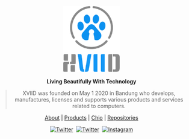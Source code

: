 <p align="center">
  <a href="https://xviid.net/">
    <img src="https://raw.githubusercontent.com/officialxviid/officialxviid/main/assets/xviid/LTV-01.png" width="150"/>
  </a>
</p>

<p align="center"><b>Living Beautifully With Technology</b></p>

<blockquote align="center">
XVIID was founded on May 1 2020 in Bandung who develops, manufactures, licenses and supports various products and services related to computers.
</blockquote>

<p align="center">
  <a href="https://xviid.net/about">About</a>&nbsp;|&nbsp;<a href="https://xviid.net/products">Products</a>&nbsp;|&nbsp;<a href="https://chio.xviid.net/">Chio</a>&nbsp;|&nbsp;<a href="https://github.com/officialxviid?tab=repositories">Repositories</a>
</p>

<p align="center">
  <a href="https://github.com/officialxviid/" rel="nofollow">
    <img src="https://img.shields.io/static/v1?logo=github&color=ffffff&label=GitHub&message=%40officialxviid" alt="Twitter" data-canonical-src="https://img.shields.io/static/v1?logo=github&color=ffffff&label=GitHub&message=%40officialxviid" style="max-width:100%;"></a>&nbsp;
  <a href="https://twitter.com/officialxviid/" rel="nofollow">
    <img src="https://img.shields.io/static/v1?logo=twitter&color=ffffff&label=Twitter&message=%40officialxviid" alt="Twitter" data-canonical-src="https://img.shields.io/static/v1?logo=twitter&color=ffffff&label=Follow&message=%40officialxviid" style="max-width:100%;"></a>&nbsp;
  <a href="https://instagram.com/officialxviid/" rel="nofollow">
    <img src="https://img.shields.io/static/v1?logo=instagram&color=ffffff&label=Instagram&message=%40officialxviid" alt="Instagram" data-canonical-src="https://img.shields.io/static/v1?logo=instagram&color=ffffff&label=Follow&message=%40officialxviid" style="max-width:100%;"></a>
</p>
